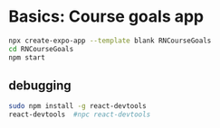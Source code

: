 # Basics: Course goals app

```sh
npx create-expo-app --template blank RNCourseGoals
cd RNCourseGoals
npm start

```

## debugging

```sh
sudo npm install -g react-devtools
react-devtools  #npc react-devtools
```
